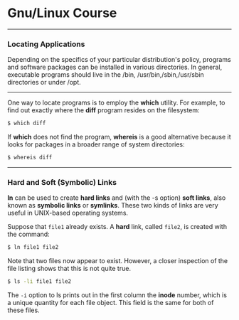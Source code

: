 # Gnu/Linux Course 


---

### Locating Applications

Depending on the specifics of your particular distribution's policy, programs and software packages can be installed in various directories. In general, executable programs should live in the /bin, /usr/bin,/sbin,/usr/sbin directories or under /opt.

---
One way to locate programs is to employ the **which** utility. For example, to find out exactly where the **diff** program resides on the filesystem:

```bash
$ which diff
```

If **which** does not find the program, **whereis** is a good alternative because it looks for packages in a broader range of system directories:

```bash
$ whereis diff
```

---
### Hard and Soft (Symbolic) Links

**ln** can be used to create **hard links** and (with the -s option) **soft links**, also known as **symbolic links** or **symlinks**. These two kinds of links are very useful in UNIX-based operating systems.

Suppose that `file1` already exists. A **hard** link, called `file2`, is created with the command:

```bash
$ ln file1 file2
```
Note that two files now appear to exist. However, a closer inspection of the file listing shows that this is not quite true.

```bash
$ ls -li file1 file2
```
The `-i` option to ls prints out in the first column the **inode** number, which is a unique quantity for each file object. This field is the same for both of these files.
